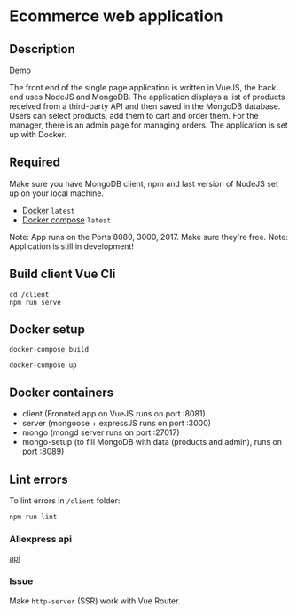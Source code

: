 # Ecommerce web application

## Description

[Demo](https://volokolamskspb.github.io/Ecommerce-shop)

The front end of the single page application is written in VueJS, the back end uses NodeJS and MongoDB. The application displays a list of products received from a third-party API and then saved in the MongoDB database. Users can select products, add them to cart and order them. For the manager, there is an admin page for managing orders.
The application is set up with Docker.

## Required

Make sure you have MongoDB client, npm and last version of NodeJS set up on your local machine.

- [Docker](https://docs.docker.com/install/) `latest`
- [Docker compose](https://docs.docker.com/compose/install/) `latest`

Note: App runs on the Ports 8080, 3000, 2017. Make sure they're free.
Note: Application is still in development!

## Build client Vue Cli

```
cd /client
npm run serve
```

## Docker setup

```
docker-compose build
```
```
docker-compose up
```

## Docker containers 

- client (Fronnted app on VueJS runs on port :8081)
- server (mongoose  + expressJS runs on port :3000)
- mongo (mongd server runs on port :27017)
- mongo-setup (to fill MongoDB with data (products and admin), runs on port :8089)

## Lint errors

To lint errors in `/client` folder:

``` npm run lint ```

### Aliexpress api 

[api](https://rapidapi.com/?utm_campaign=Quora&utm_medium=link_Marketplace&utm_source=Quora)

### Issue

Make `http-server` (SSR) work with Vue Router.

